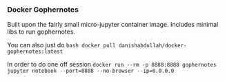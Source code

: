 ### Docker Gophernotes

Built upon the fairly small micro-jupyter container image. Includes minimal libs to run gophernotes.

You can also just do ```bash docker pull danishabdullah/docker-gophernotes:latest```

In order to do one off session
```docker run --rm -p 8888:8888 gophernotes jupyter notebook --port=8888 --no-browser --ip=0.0.0.0```